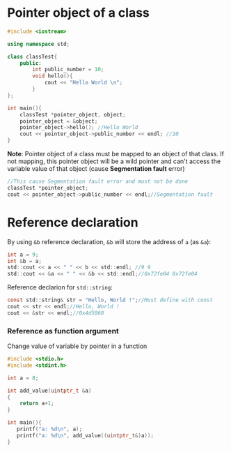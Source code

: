 # Pointer object of a class

```cpp
#include <iostream>

using namespace std;

class classTest{
	public:
		int public_number = 10;
		void hello(){
			cout << "Hello World \n";
		}
};

int main(){
	classTest *pointer_object, object;
	pointer_object = &object;
	pointer_object->hello(); //Hello World
	cout << pointer_object->public_number << endl; //10
}
```

**Note**: Pointer object of a class must be mapped to an object of that class. If not mapping, this pointer object will be a wild pointer and can't access the variable value of that object (cause **Segmentation fault** error)

```cpp
//This cause Segmentation fault error and must not be done
classTest *pointer_object;
cout << pointer_object->public_number << endl;//Segmentation fault
```

# Reference declaration

By using ``&b`` reference declaration, ``&b`` will store the address of ``a`` (as ``&a``):

```c
int a = 9;
int &b = a;
std::cout << a << " " << b << std::endl; //9 9
std::cout << &a << " " << &b << std::endl;//0x72fe04 0x72fe04
```

Reference declarion for ``std::string``:

```c
const std::string& str = "Hello, World !";//Must define with const
cout << str << endl;//Hello, World !
cout << &str << endl;//0x4d5060
```

### Reference as function argument

Change value of variable by pointer in a function

```cpp
#include <stdio.h>
#include <stdint.h>

int a = 8;

int add_value(uintptr_t &a)
{
	return a+1;
}

int main(){
   printf("a: %d\n", a);
   printf("a: %d\n", add_value((uintptr_t&)a));
}
```
